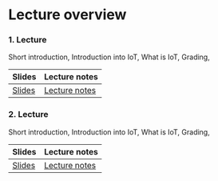 # Lecture overview
### 1. Lecture
Short introduction, Introduction into IoT, What is IoT, Grading, 

| Slides  | Lecture notes |
| ------------- | ------------- |
| [Slides](https://ulno.net/teaching/iot/intro/01.pdf)  | [Lecture notes](https://github.com/scratcher221/iot_portfolio/blob/master/roman/1_lecture.md)  |

### 2. Lecture
Short introduction, Introduction into IoT, What is IoT, Grading, 

| Slides  | Lecture notes |
| ------------- | ------------- |
| [Slides](https://ulno.net/teaching/iot/intro/02.pdf)  | [Lecture notes](https://github.com/scratcher221/iot_portfolio/blob/master/roman/2_lecture.md)  |

